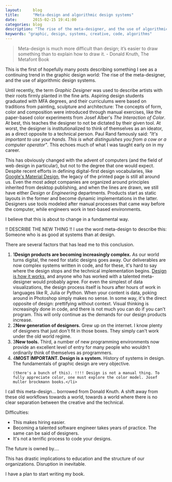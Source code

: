 ```yaml
---
layout:     blog
title:      "Meta-design and algorithmic design systems"
date:       2015-02-15 19:41:00
categories: blog
description: "The rise of the meta-designer, and the use of algorithmic design systems."
keywords: "graphic, design, systems, creative, code, algorithms"
---
```


> Meta-design is much more difficult than design; it’s easier to draw something than to explain how to draw it. - Donald Knuth, The Metafont Book

This is the first of hopefully many posts describing something I see as a continuing trend in the graphic design world: The rise of the meta-designer, and the use of algorithmic design systems.

Until recently, the term *Graphic Designer* was used to describe artists with their roots firmly planted in the fine arts. Aspiring design students graduated with MFA degrees, and their curriculums were based on traditions from painting, sculpture and architecture: The concepts of form, color and composition were introduced through manual exercises, like the paper-based color experiments from Josef Alber's *The Interaction of Color*. At best, this teaches the designer to not be dictated by their given tool. At worst, the designer is institutionalized to think of themselves as an ideator, as a direct opposite to a technical person. Paul Rand famously said: *"It's important to use your hands. This is what distinguishes you from a cow or a computer operator"*. This echoes much of what I was taught early on in my career.

This has obviously changed with the advent of computers (and the field of web design in particular), but not to the degree that one would expect. Despite recent efforts in defining digital-first design vocabularies, like [Google's Material Design](http://www.google.com/design/spec/material-design/introduction.html), the legacy of the printed page is still all around us. Even the most adept companies are organized around principles inherited from desktop publishing, and when the lines are drawn, we still have either *Design* or *Engineering* departments. Products start as static layouts in the former and become dynamic implementations in the latter. Designers use tools modeled after manual processes that came way before the computer, while engineers work in text-based environments. 

I believe that this is about to change in a fundamental way. 

!! DESCRIBE THE NEW THING !! I use the word meta-design to describe this: Someone who is as good at systems than at design.

There are several factors that has lead me to this conclusion.

<ol class="bignums">

  <li><span class="bignum">1</span><strong>Design products are becoming increasingly complex.</strong> As our world turns  digital, the need for static designs goes away. Our deliverables are now complex systems written in code, and for these, it's hard to say where the design stops and the technical implementation begins. <a href="http://daringfireball.net/2012/02/walter_isaacson_steve_jobs">Design is how it works</a>, and anyone who has worked with a talented meta-designer would probably agree. For even the simplest of data visualizations, the design process itself is hours after hours of work in languages like R, Julia or Python. When your content is data, poking around in Photoshop simply makes no sense. In some way, it's the direct opposite of design: prettifying without context. Visual thinking is increasingly done in code, and there is not much you can do if you can't program. This will only continue as the demands for our design products increase.</li>

  <li><span class="bignum">2</span><strong>New generation of designers.</strong> Grew up on the internet. I know plenty of designers that just don't fit in those boxes. They simply can't work under the old world regime. </li>
  
  <li><span class="bignum">3</span><strong>New tools.</strong> Third, a number of new programming environments now provide an excellent level of entry for many people who wouldn't ordinarily think of themselves as programmers.</li>

  <li><span class="bignum">4</span><strong>MOST IMPORTANT. Design is a system.</strong> History of systems in design. The fundamentals of graphic design are very objective.

    (there's a bunch of this). !!!! Design is not a manual thing. To fully appreciate color, one must explore the color model. Josef muller brockmann books.</li>

</ol>

I call this meta-design... borrowed from Donald Knuth.
A shift away from these old workflows towards a world, towards a world where there is no clear separation between the creative and the technical.


Difficulties: 

- This makes hiring easier.
- Becoming a talented software engineer takes years of practice. The same can be said of designers.
- It's not a terrific process to code your designs.


The future is owned by....

This has drastic implications to education and the structure of our organizations. Disruption in inevitable.

I have a plan to start writing my book.
